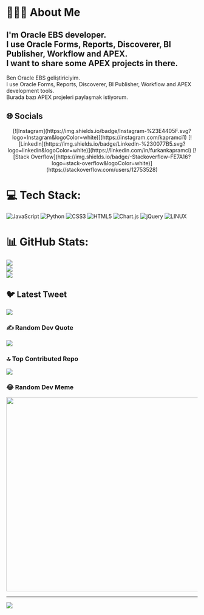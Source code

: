 # 👨🏻‍💻 About Me
I'm Oracle EBS developer. <br>I use Oracle Forms, Reports, Discoverer, BI Publisher, Workflow and APEX.<br>I want to share some APEX projects in there.
--
Ben Oracle EBS geliştiriciyim. <br>I use Oracle Forms, Reports, Discoverer, BI Publisher, Workflow and APEX development tools.<br>Burada bazı APEX projeleri paylaşmak istiyorum.


## 🌐 Socials
<center>[![Instagram](https://img.shields.io/badge/Instagram-%23E4405F.svg?logo=Instagram&logoColor=white)](https://instagram.com/kapramci1) [![LinkedIn](https://img.shields.io/badge/LinkedIn-%230077B5.svg?logo=linkedin&logoColor=white)](https://linkedin.com/in/furkankapramci) [![Stack Overflow](https://img.shields.io/badge/-Stackoverflow-FE7A16?logo=stack-overflow&logoColor=white)](https://stackoverflow.com/users/12753528)</center>

# 💻 Tech Stack:
![JavaScript](https://img.shields.io/badge/javascript-%23323330.svg?style=flat-square&logo=javascript&logoColor=%23F7DF1E) ![Python](https://img.shields.io/badge/python-3670A0?style=flat-square&logo=python&logoColor=ffdd54) ![CSS3](https://img.shields.io/badge/css3-%231572B6.svg?style=flat-square&logo=css3&logoColor=white) ![HTML5](https://img.shields.io/badge/html5-%23E34F26.svg?style=flat-square&logo=html5&logoColor=white) ![Chart.js](https://img.shields.io/badge/chart.js-F5788D.svg?style=flat-square&logo=chart.js&logoColor=white) ![jQuery](https://img.shields.io/badge/jquery-%230769AD.svg?style=flat-square&logo=jquery&logoColor=white) ![LINUX](https://img.shields.io/badge/Linux-FCC624?style=flat-square&logo=linux&logoColor=black)
# 📊 GitHub Stats:
![](https://github-readme-stats.vercel.app/api?username=kapramci1&theme=dark&hide_border=false&include_all_commits=true&count_private=false)<br/>
![](https://github-readme-streak-stats.herokuapp.com/?user=kapramci1&theme=dark&hide_border=false)<br/>
![](https://github-readme-stats.vercel.app/api/top-langs/?username=kapramci1&theme=dark&hide_border=false&include_all_commits=true&count_private=false&layout=compact)

## 🐦 Latest Tweet
[![](https://gtce.itsvg.in/api?username=kapramci1)](https://github.com/VishwaGauravIn/github-twitter-card-embed)

### ✍️ Random Dev Quote
![](https://quotes-github-readme.vercel.app/api?type=horizontal&theme=dark)

### 🔝 Top Contributed Repo
![](https://github-contributor-stats.vercel.app/api?username=kapramci1&limit=5&theme=dark&combine_all_yearly_contributions=true)

### 😂 Random Dev Meme
<img src="https://rm.up.railway.app/" width="512px"/>

---
[![](https://visitcount.itsvg.in/api?id=kapramci1&icon=2&color=12)](https://visitcount.itsvg.in)

<!-- Proudly created with GPRM ( https://gprm.itsvg.in ) -->
